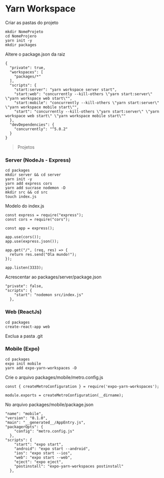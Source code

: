 # Yarn Workspace

Criar as pastas do projeto

    mkdir NomeProjeto
    cd NomeProjero
    yarn init -y
    mkdir packages
    

Altere o package.json da raiz

```
{
  "private": true,
  "workspaces": [
    "packages/*"
  ],
  "scripts": {
    "start:server": "yarn workspace server start",
    "start:web": "concurrently --kill-others \"yarn start:server\" \"yarn workspace web start\"",
    "start:mobile": "concurrently --kill-others \"yarn start:server\" \"yarn workspace mobile start\"",
    "start": "concurrently --kill-others \"yarn start:server\" \"yarn workspace web start\" \"yarn workspace mobile start\""
  },
  "devDependencies": {
    "concurrently": "^5.0.2"
  }
}
```


> Projetos

### Server (NodeJs - Express)

    cd packages 
    mkdir server && cd server
    yarn init -y
    yarn add express cors
    yarn add sucrase nodemon -D
    mkdir src && cd src
    touch index.js
    

Modelo do index.js

    const express = require("express");
    const cors = require("cors");
    
    const app = express();
    
    app.use(cors());
    app.use(express.json());
    
    app.get("/", (req, res) => {
      return res.send("Ola mundo!");
    });
    
    app.listen(3333);

Acrescentar ao packages/server/package.json

    "private": false,
    "scripts": {
        "start": "nodemon src/index.js"
      },

### Web (ReactJs)

    cd packages
    create-react-app web

Exclua a pasta .git

### Mobile (Expo)

    cd packages
    expo init mobile
    yarn add expo-yarn-workspaces -D

Crie o arquivo packages/mobile/metro.config.js

    const { createMetroConfiguration } = require('expo-yarn-workspaces');
    
    module.exports = createMetroConfiguration(__dirname);

No arquivo packages/mobile/package.json

    "name": "mobile",
    "version": "0.1.0",
    "main": "__generated__/AppEntry.js",
    "packagerOpts": {
        "config": "metro.config.js"
      },
    "scripts": {
        "start": "expo start",
        "android": "expo start --android",
        "ios": "expo start --ios",
        "web": "expo start --web",
        "eject": "expo eject",
        "postinstall": "expo-yarn-workspaces postinstall"
      },
